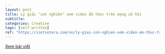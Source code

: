 ```yaml
---
layout: post
title: Lý giải "cơn nghiện" xem video ẩm thực trên mạng xã hội
subtitle: 
categories: Creative
tags: [self-written]
ref: "https://vietcetera.com/vn/ly-giai-con-nghien-xem-video-am-thuc-tren-mang-xa-hoi"
---
```

[Xem bài viết](https://vietcetera.com/vn/ly-giai-con-nghien-xem-video-am-thuc-tren-mang-xa-hoi)
